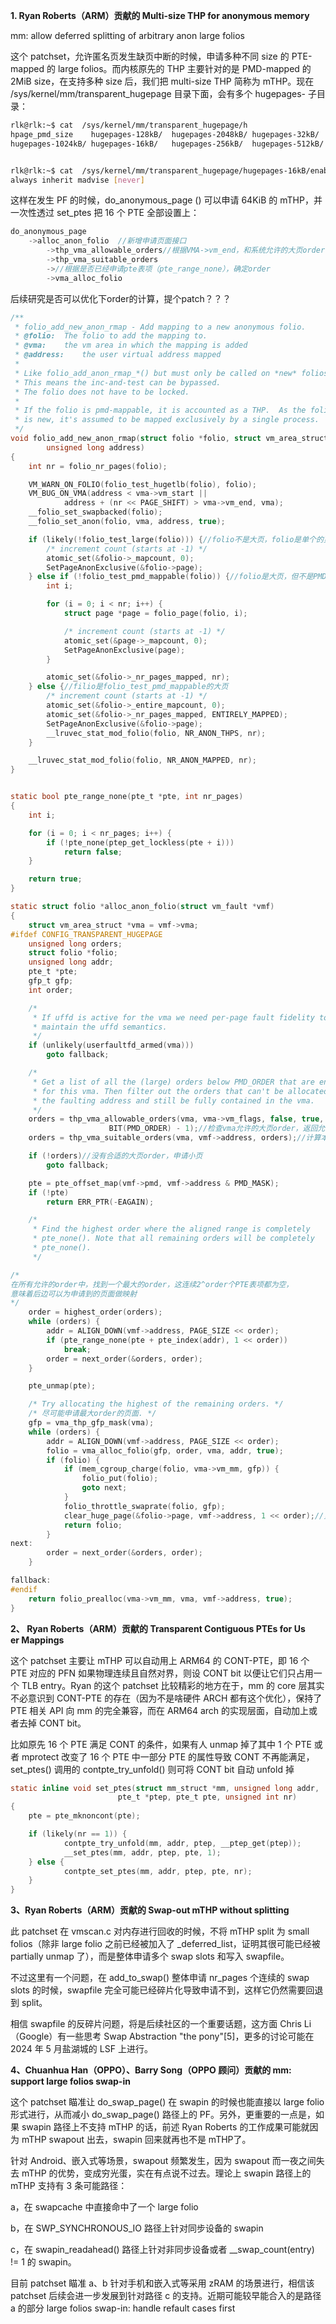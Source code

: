 **1. Ryan Roberts（ARM）贡献的 Multi-size THP for anonymous memory**

mm: allow deferred splitting of arbitrary anon large folios

这个 patchset，允许匿名页发生缺页中断的时候，申请多种不同 size 的 PTE-mapped 的 large folios。而内核原先的 THP 主要针对的是 PMD-mapped 的2MiB size，在支持多种 size 后，我们把 multi-size THP 简称为 mTHP。现在 /sys/kernel/mm/transparent_hugepage 目录下面，会有多个 hugepages- 子目录：

```bash
rlk@rlk:~$ cat  /sys/kernel/mm/transparent_hugepage/h
hpage_pmd_size    hugepages-128kB/  hugepages-2048kB/ hugepages-32kB/   hugepages-64kB/
hugepages-1024kB/ hugepages-16kB/   hugepages-256kB/  hugepages-512kB/


rlk@rlk:~$ cat  /sys/kernel/mm/transparent_hugepage/hugepages-16kB/enabled
always inherit madvise [never]
```

这样在发生 PF 的时候，do_anonymous_page () 可以申请 64KiB 的 mTHP，并一次性透过 set_ptes 把 16 个 PTE 全部设置上：

```c
do_anonymous_page
    ->alloc_anon_folio  //新增申请页面接口
        ->thp_vma_allowable_orders//根据VMA->vm_end，和系统允许的大页order，确定要申请的order
        ->thp_vma_suitable_orders
        ->//根据是否已经申请pte表项（pte_range_none），确定order
        ->vma_alloc_folio
```

后续研究是否可以优化下order的计算，提个patch？？？

```c
/**
 * folio_add_new_anon_rmap - Add mapping to a new anonymous folio.
 * @folio:	The folio to add the mapping to.
 * @vma:	the vm area in which the mapping is added
 * @address:	the user virtual address mapped
 *
 * Like folio_add_anon_rmap_*() but must only be called on *new* folios.
 * This means the inc-and-test can be bypassed.
 * The folio does not have to be locked.
 *
 * If the folio is pmd-mappable, it is accounted as a THP.  As the folio
 * is new, it's assumed to be mapped exclusively by a single process.
 */
void folio_add_new_anon_rmap(struct folio *folio, struct vm_area_struct *vma,
		unsigned long address)
{
	int nr = folio_nr_pages(folio);

	VM_WARN_ON_FOLIO(folio_test_hugetlb(folio), folio);
	VM_BUG_ON_VMA(address < vma->vm_start ||
			address + (nr << PAGE_SHIFT) > vma->vm_end, vma);
	__folio_set_swapbacked(folio);
	__folio_set_anon(folio, vma, address, true);

	if (likely(!folio_test_large(folio))) {//folio不是大页，folio是单个的页
		/* increment count (starts at -1) */
		atomic_set(&folio->_mapcount, 0);
		SetPageAnonExclusive(&folio->page);
	} else if (!folio_test_pmd_mappable(folio)) {//folio是大页，但不是PMD_ORDER的大页,代表folio是64KB、128KN这样的普通大页
		int i;

		for (i = 0; i < nr; i++) {
			struct page *page = folio_page(folio, i);

			/* increment count (starts at -1) */
			atomic_set(&page->_mapcount, 0);
			SetPageAnonExclusive(page);
		}

		atomic_set(&folio->_nr_pages_mapped, nr);
	} else {//filio是folio_test_pmd_mappable的大页
		/* increment count (starts at -1) */
		atomic_set(&folio->_entire_mapcount, 0);
		atomic_set(&folio->_nr_pages_mapped, ENTIRELY_MAPPED);
		SetPageAnonExclusive(&folio->page);
		__lruvec_stat_mod_folio(folio, NR_ANON_THPS, nr);
	}

	__lruvec_stat_mod_folio(folio, NR_ANON_MAPPED, nr);
}
```

```c

static bool pte_range_none(pte_t *pte, int nr_pages)
{
	int i;

	for (i = 0; i < nr_pages; i++) {
		if (!pte_none(ptep_get_lockless(pte + i)))
			return false;
	}

	return true;
}

static struct folio *alloc_anon_folio(struct vm_fault *vmf)
{
	struct vm_area_struct *vma = vmf->vma;
#ifdef CONFIG_TRANSPARENT_HUGEPAGE
	unsigned long orders;
	struct folio *folio;
	unsigned long addr;
	pte_t *pte;
	gfp_t gfp;
	int order;

	/*
	 * If uffd is active for the vma we need per-page fault fidelity to
	 * maintain the uffd semantics.
	 */
	if (unlikely(userfaultfd_armed(vma)))
		goto fallback;

	/*
	 * Get a list of all the (large) orders below PMD_ORDER that are enabled
	 * for this vma. Then filter out the orders that can't be allocated over
	 * the faulting address and still be fully contained in the vma.
	 */
	orders = thp_vma_allowable_orders(vma, vma->vm_flags, false, true, true,
					  BIT(PMD_ORDER) - 1);//检查vma允许的大页order，返回允许order位图
	orders = thp_vma_suitable_orders(vma, vmf->address, orders);//计算本次申请合适的order

	if (!orders)//没有合适的大页order，申请小页
		goto fallback;

	pte = pte_offset_map(vmf->pmd, vmf->address & PMD_MASK);
	if (!pte)
		return ERR_PTR(-EAGAIN);

	/*
	 * Find the highest order where the aligned range is completely
	 * pte_none(). Note that all remaining orders will be completely
	 * pte_none().
	 */

/*
在所有允许的order中，找到一个最大的order，这连续2^order个PTE表项都为空，
意味着后边可以为申请到的页面做映射
*/
	order = highest_order(orders);
	while (orders) {
		addr = ALIGN_DOWN(vmf->address, PAGE_SIZE << order);
		if (pte_range_none(pte + pte_index(addr), 1 << order))
			break;
		order = next_order(&orders, order);
	}

	pte_unmap(pte);

	/* Try allocating the highest of the remaining orders. */
    /* 尽可能申请最大order的页面. */
	gfp = vma_thp_gfp_mask(vma);
	while (orders) {
		addr = ALIGN_DOWN(vmf->address, PAGE_SIZE << order);
		folio = vma_alloc_folio(gfp, order, vma, addr, true);
		if (folio) {
			if (mem_cgroup_charge(folio, vma->vm_mm, gfp)) {
				folio_put(folio);
				goto next;
			}
			folio_throttle_swaprate(folio, gfp);
			clear_huge_page(&folio->page, vmf->address, 1 << order);//页面内容写0
			return folio;
		}
next:
		order = next_order(&orders, order);
	}

fallback:
#endif
	return folio_prealloc(vma->vm_mm, vma, vmf->address, true);
}


```





**2、 Ryan Roberts（ARM）贡献的 Transparent Contiguous PTEs for Us er Mappings**

这个 patchset 主要让 mTHP 可以自动用上 ARM64 的 CONT-PTE，即 16 个 PTE 对应的 PFN 如果物理连续且自然对界，则设 CONT bit 以便让它们只占用一个 TLB entry。Ryan 的这个 patchset 比较精彩的地方在于，mm 的 core 层其实不必意识到 CONT-PTE 的存在（因为不是啥硬件 ARCH 都有这个优化），保持了 PTE 相关 API 向 mm 的完全兼容，而在 ARM64 arch 的实现层面，自动加上或者去掉 CONT bit。

比如原先 16 个 PTE 满足 CONT 的条件，如果有人 unmap 掉了其中 1 个 PTE 或者 mprotect 改变了 16 个 PTE 中一部分 PTE 的属性导致 CONT 不再能满足，set_ptes() 调用的 contpte_try_unfold() 则可将 CONT bit 自动 unfold 掉

```c
static inline void set_ptes(struct mm_struct *mm, unsigned long addr,
                        pte_t *ptep, pte_t pte, unsigned int nr)
{
    pte = pte_mknoncont(pte);

    if (likely(nr == 1)) {
            contpte_try_unfold(mm, addr, ptep, __ptep_get(ptep));
            __set_ptes(mm, addr, ptep, pte, 1);
    } else {
            contpte_set_ptes(mm, addr, ptep, pte, nr);
    }
}
```

**3、Ryan Roberts（ARM）贡献的 Swap-out mTHP without splitting**

此 patchset 在 vmscan.c 对内存进行回收的时候，不将 mTHP split 为 small folios（除非 large folio 之前已经被加入了 _deferred_list，证明其很可能已经被 partially unmap 了），而是整体申请多个 swap slots 和写入 swapfile。

不过这里有一个问题，在 add_to_swap() 整体申请 nr_pages 个连续的 swap slots 的时候，swapfile 完全可能已经碎片化导致申请不到，这样它仍然需要回退到 split。

相信 swapfile 的反碎片问题，将是后续社区的一个重要话题，这方面 Chris Li（Google）有一些思考 Swap Abstraction "the pony"[5]，更多的讨论可能在 2024 年 5 月盐湖城的 LSF 上进行。

**4、Chuanhua Han（OPPO）、Barry Song（OPPO 顾问）贡献的 mm: support large folios swap-in**

这个 patchset 瞄准让 do_swap_page() 在 swapin 的时候也能直接以 large folio 形式进行，从而减小 do_swap_page() 路径上的 PF。另外，更重要的一点是，如果 swapin 路径上不支持 mTHP 的话，前述 Ryan Roberts 的工作成果可能就因为 mTHP swapout 出去，swapin 回来就再也不是 mTHP了。

针对 Android、嵌入式等场景，swapout 频繁发生，因为 swapout 而一夜之间失去 mTHP 的优势，变成穷光蛋，实在有点说不过去。理论上 swapin 路径上的 mTHP 支持有 3 条可能路径：

a，在 swapcache 中直接命中了一个 large folio

b，在 SWP_SYNCHRONOUS_IO 路径上针对同步设备的 swapin

c，在 swapin_readahead() 路径上针对非同步设备或者 __swap_count(entry) != 1 的 swapin。

目前 patchset 瞄准 a、b 针对手机和嵌入式等采用 zRAM 的场景进行，相信该 patchset 后续会进一步发展到针对路径 c 的支持。近期可能较早能合入的是路径 a 的部分 large folios swap-in: handle refault cases first
